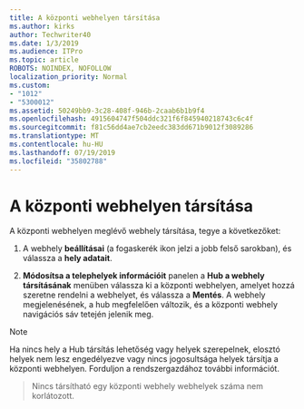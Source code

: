 ```yaml
---
title: A központi webhelyen társítása
ms.author: kirks
author: Techwriter40
ms.date: 1/3/2019
ms.audience: ITPro
ms.topic: article
ROBOTS: NOINDEX, NOFOLLOW
localization_priority: Normal
ms.custom:
- "1012"
- "5300012"
ms.assetid: 50249bb9-3c28-408f-946b-2caab6b1b9f4
ms.openlocfilehash: 4915604747f504ddc321f6f845940218743c6c4f
ms.sourcegitcommit: f81c56dd4ae7cb2eedc383dd671b9012f3089286
ms.translationtype: MT
ms.contentlocale: hu-HU
ms.lasthandoff: 07/19/2019
ms.locfileid: "35802788"
---
```

# <a name="associate-a-hub-site"></a>A központi webhelyen társítása

A központi webhelyen meglévő webhely társítása, tegye a következőket:
  
1. A webhely **beállításai** (a fogaskerék ikon jelzi a jobb felső sarokban), és válassza a **hely adatait**.

2. **Módosítsa a telephelyek információit** panelen a **Hub a webhely társításának** menüben válassza ki a központi webhelyen, amelyet hozzá szeretne rendelni a webhelyet, és válassza a **Mentés**. A webhely megjelenésének, a hub megfelelően változik, és a központi webhely navigációs sáv tetején jelenik meg.

 > [!Note]
>Ha nincs hely a Hub társítás lehetőség vagy helyek szerepelnek, elosztó helyek nem lesz engedélyezve vagy nincs jogosultsága helyek társítja a központi webhelyen. Forduljon a rendszergazdához további információt.

>Nincs társítható egy központi webhely webhelyek száma nem korlátozott.
  